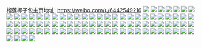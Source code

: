 榴莲椰子包主页地址: https://weibo.com/u/6442549216 
![](https://wx4.sinaimg.cn/mw2000/00720hm8ly1h8vfqftcbpj32c0340kjm.jpg) 
![](https://wx4.sinaimg.cn/mw2000/00720hm8ly1h8vfqe8w39j32c0340hdt.jpg) 
![](https://wx4.sinaimg.cn/mw2000/00720hm8ly1h8vfqitqmzj32c03401kx.jpg) 
![](https://wx4.sinaimg.cn/mw2000/00720hm8ly1h8vfqnagafj32c02c0x6p.jpg) 
![](https://wx4.sinaimg.cn/mw2000/00720hm8ly1h8vfqhff57j32c02c07wi.jpg) 
![](https://wx4.sinaimg.cn/mw2000/00720hm8ly1h8vfqjn2b0j32c0340nmz.jpg) 
![](https://wx4.sinaimg.cn/mw2000/00720hm8ly1h8njbyrgrfj32c0340qv5.jpg) 
![](https://wx4.sinaimg.cn/mw2000/00720hm8ly1h8njccwzpej32c0340qv5.jpg) 
![](https://wx4.sinaimg.cn/mw2000/00720hm8ly1h8njc87kacj32c0340hdu.jpg) 
![](https://wx4.sinaimg.cn/mw2000/00720hm8ly1h8njcyytl2j32c0340u0x.jpg) 
![](https://wx4.sinaimg.cn/mw2000/00720hm8ly1h8njd1rk7oj32c0340qv5.jpg) 
![](https://wx4.sinaimg.cn/mw2000/00720hm8ly1h8njcp2sikj32c0340qv5.jpg) 
![](https://wx4.sinaimg.cn/mw2000/00720hm8ly1h8njcroi4nj32c03401ky.jpg) 
![](https://wx4.sinaimg.cn/mw2000/00720hm8ly1h8njct7alnj32c02c0x6p.jpg) 
![](https://wx4.sinaimg.cn/mw2000/00720hm8ly1h8njclh9sej32c0340hdv.jpg) 
![](https://wx4.sinaimg.cn/mw2000/00720hm8ly1h8njcwcbxzj32c03404qq.jpg) 
![](https://wx4.sinaimg.cn/mw2000/00720hm8ly1h8njdkrl2qj32c03407wj.jpg) 
![](https://wx4.sinaimg.cn/mw2000/00720hm8ly1h7c2rtv77kj32c02c0djf.jpg) 
![](https://wx4.sinaimg.cn/mw2000/00720hm8ly1h6tldgiv76j30u00u0wiw.jpg) 
![](https://wx4.sinaimg.cn/mw2000/00720hm8ly1h6tldgte0mj30ty0u0dna.jpg) 
![](https://wx4.sinaimg.cn/mw2000/00720hm8ly1h6tldh5z6dj31400u045x.jpg) 
![](https://wx4.sinaimg.cn/mw2000/00720hm8ly1h6tldhluehj31400u0go4.jpg) 
![](https://wx4.sinaimg.cn/mw2000/00720hm8ly1h6tldhu3poj30u00u0adp.jpg) 
![](https://wx4.sinaimg.cn/mw2000/00720hm8ly1h6tldg7zvbj30u0140jwu.jpg) 
![](https://wx4.sinaimg.cn/mw2000/00720hm8ly1h5p7georb9j32c033zkjl.jpg) 
![](https://wx4.sinaimg.cn/mw2000/00720hm8ly1h5p7gfh8ugj32c0340hdt.jpg) 
![](https://wx4.sinaimg.cn/mw2000/00720hm8ly1h5p7ge0gcqj32c033zkjl.jpg) 
![](https://wx4.sinaimg.cn/mw2000/00720hm8ly1h5p7gg4ovxj32c033z7wh.jpg) 
![](https://wx4.sinaimg.cn/mw2000/00720hm8ly1h4vxxmil7cj30uk0omqcm.jpg) 
![](https://wx4.sinaimg.cn/mw2000/00720hm8ly1h4vxxse5wcj32c02c07wi.jpg) 
![](https://wx4.sinaimg.cn/mw2000/00720hm8ly1h4rkd8g4fzj30wi1can1s.jpg) 
![](https://wx4.sinaimg.cn/mw2000/00720hm8ly1h4i9zl652dj32c02c0kfb.jpg) 
![](https://wx4.sinaimg.cn/mw2000/00720hm8ly1h4i9zlom8sj32c02c0qv5.jpg) 
![](https://wx4.sinaimg.cn/mw2000/00720hm8ly1h4i9zn7q8vj32c02c01kx.jpg) 
![](https://wx4.sinaimg.cn/mw2000/00720hm8ly1h4i9zodrlrj32kv24eu0x.jpg) 
![](https://wx4.sinaimg.cn/mw2000/00720hm8ly1h4i9znklwyj30sg0k2dkn.jpg) 
![](https://wx4.sinaimg.cn/mw2000/00720hm8ly1h4i9zovmfij30u00u0q9g.jpg) 
![](https://wx4.sinaimg.cn/mw2000/00720hm8ly1h43u7u1d2vj313z1b1wwt.jpg) 
![](https://wx4.sinaimg.cn/mw2000/00720hm8ly1h3cr7rjoudj32c0340qv5.jpg) 
![](https://wx4.sinaimg.cn/mw2000/00720hm8ly1h3cr7sbek1j32c033y7wi.jpg) 
![](https://wx4.sinaimg.cn/mw2000/00720hm8ly1h3cr7trs48j32c033z4qr.jpg) 
![](https://wx4.sinaimg.cn/mw2000/00720hm8ly1h3cr7ugu84j32c0340b29.jpg) 
![](https://wx4.sinaimg.cn/mw2000/00720hm8ly1h3cr7uy9c6j32c0340e81.jpg) 
![](https://wx4.sinaimg.cn/mw2000/00720hm8ly1h3cr7w11vxj32c0340qv6.jpg) 
![](https://wx4.sinaimg.cn/mw2000/00720hm8ly1h3cr7woyqjj32c033yqv5.jpg) 
![](https://wx4.sinaimg.cn/mw2000/00720hm8ly1h3cr7x3dtzj31kw16o4jx.jpg) 
![](https://wx4.sinaimg.cn/mw2000/00720hm8ly1h3cr7xg9u3j31kw16o7kc.jpg) 
![](https://wx4.sinaimg.cn/mw2000/00720hm8ly1h3ahqehxwfj31zk1l81ky.jpg) 
![](https://wx4.sinaimg.cn/mw2000/00720hm8ly1h3ahqdv16mj31l81zk7wi.jpg) 
![](https://wx4.sinaimg.cn/mw2000/00720hm8ly1h2cr0nss80j32c0340hdt.jpg) 
![](https://wx4.sinaimg.cn/mw2000/00720hm8ly1h1k2q9ttc8j32c02c01kz.jpg) 
![](https://wx4.sinaimg.cn/mw2000/00720hm8ly1h1k2qc4paoj32c02c0npe.jpg) 
![](https://wx4.sinaimg.cn/mw2000/00720hm8ly1h1k2q4pzb0j32c02c04qq.jpg) 
![](https://wx4.sinaimg.cn/mw2000/00720hm8ly1h1k2qel3bdj32c02c01ky.jpg) 
![](https://wx4.sinaimg.cn/mw2000/00720hm8ly1h1k2qgwtgqj32c02c0kjm.jpg) 
![](https://wx4.sinaimg.cn/mw2000/00720hm8ly1h1k2qk59baj32c02c0e82.jpg) 
![](https://wx4.sinaimg.cn/mw2000/00720hm8ly1h1k2r0h8b2j33402c04qq.jpg) 
![](https://wx4.sinaimg.cn/mw2000/00720hm8ly1h0ht3uypc1j32c02c0qtz.jpg) 
![](https://wx4.sinaimg.cn/mw2000/00720hm8ly1h0ht3vjmtij32c02c0hdt.jpg) 
![](https://wx4.sinaimg.cn/mw2000/00720hm8ly1h0ht3uij0tj32c02c0b29.jpg) 
![](https://wx4.sinaimg.cn/mw2000/00720hm8ly1h0ht3wdvb7j32c02c0b29.jpg) 
![](https://wx4.sinaimg.cn/mw2000/00720hm8ly1h0ht3wwdqkj32c02c0e81.jpg) 
![](https://wx4.sinaimg.cn/mw2000/00720hm8ly1h0ht3xlniaj32c02c0hdt.jpg) 
![](https://wx4.sinaimg.cn/mw2000/00720hm8ly1h0ht3ykyibj32c02rihdu.jpg) 
![](https://wx4.sinaimg.cn/mw2000/00720hm8ly1h0ht3zjylyj32c02c0u0x.jpg) 
![](https://wx4.sinaimg.cn/mw2000/00720hm8ly1h0ht40mpuuj32c02c0b29.jpg) 
![](https://wx4.sinaimg.cn/mw2000/00720hm8ly1h0ht41q09bj32c02c0hdt.jpg) 
![](https://wx4.sinaimg.cn/mw2000/00720hm8ly1h0f42gaykkj32c0340npe.jpg) 
![](https://wx4.sinaimg.cn/mw2000/00720hm8ly1gzy2zn2hfxj31v31ho1kx.jpg) 
![](https://wx4.sinaimg.cn/mw2000/00720hm8ly1gzwyofuhl3j32hv2c0kjl.jpg) 
![](https://wx4.sinaimg.cn/mw2000/00720hm8ly1gzwyol8cinj329z2c0b29.jpg) 
![](https://wx4.sinaimg.cn/mw2000/00720hm8ly1gzwyonfgtwj32c02c0qv5.jpg) 
![](https://wx4.sinaimg.cn/mw2000/00720hm8ly1gzwyodt1smj32ai2c0b29.jpg) 
![](https://wx4.sinaimg.cn/mw2000/00720hm8ly1gzwyoomo9tj33402c07wh.jpg) 
![](https://wx4.sinaimg.cn/mw2000/00720hm8ly1gzwyopjlh6j320f1wn4qp.jpg) 
![](https://wx4.sinaimg.cn/mw2000/00720hm8ly1gzwyoqhbrhj321w1zu7wh.jpg) 
![](https://wx4.sinaimg.cn/mw2000/00720hm8ly1gzwyos1aomj322422xb29.jpg) 
![](https://wx4.sinaimg.cn/mw2000/00720hm8ly1gvhepts10pj60zk1gt4qp02.jpg) 
![](https://wx4.sinaimg.cn/mw2000/00720hm8ly1gr42p6fpqcj32c0340x6s.jpg) 
![](https://wx4.sinaimg.cn/mw2000/00720hm8ly1gr42p48951j32c0340b29.jpg) 
![](https://wx4.sinaimg.cn/mw2000/00720hm8ly1gpoderahbgj30sg0ri1ha.jpg) 
![](https://wx4.sinaimg.cn/mw2000/00720hm8ly1gl0nbp5lusj31it16qx35.jpg) 
![](https://wx4.sinaimg.cn/mw2000/00720hm8ly1gaoatzyjesj34mo2zvhdz.jpg) 
![](https://wx4.sinaimg.cn/mw2000/00720hm8ly1gaoavrctntj34mo3157wr.jpg) 
![](https://wx4.sinaimg.cn/mw2000/00720hm8ly1gaoastu4g3j34mo30xhdw.jpg) 
![](https://wx4.sinaimg.cn/mw2000/00720hm8ly1gaoawy3vpyj34fz30hkjr.jpg) 
